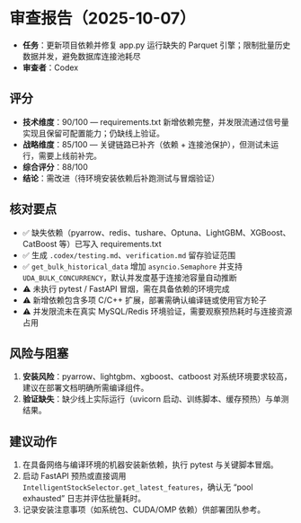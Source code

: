 # 审查报告（2025-10-07）
- **任务**：更新项目依赖并修复 app.py 运行缺失的 Parquet 引擎；限制批量历史数据并发，避免数据库连接池耗尽
- **审查者**：Codex

## 评分
- **技术维度**：90/100 — requirements.txt 新增依赖完整，并发限流通过信号量实现且保留可配置能力；仍缺线上验证。
- **战略维度**：85/100 — 关键链路已补齐（依赖 + 连接池保护），但测试未运行，需要上线前补完。
- **综合评分**：88/100
- **结论**：需改进（待环境安装依赖后补跑测试与冒烟验证）

## 核对要点
- ✅ 缺失依赖（pyarrow、redis、tushare、Optuna、LightGBM、XGBoost、CatBoost 等）已写入 requirements.txt
- ✅ 生成 `.codex/testing.md`、`verification.md` 留存验证范围
- ✅ `get_bulk_historical_data` 增加 `asyncio.Semaphore` 并支持 `UDA_BULK_CONCURRENCY`，默认并发度基于连接池容量自动推断
- ⚠️ 未执行 pytest / FastAPI 冒烟，需在具备依赖的环境完成
- ⚠️ 新增依赖包含多项 C/C++ 扩展，部署需确认编译链或使用官方轮子
- ⚠️ 并发限流未在真实 MySQL/Redis 环境验证，需要观察预热耗时与连接资源占用

## 风险与阻塞
1. **安装风险**：pyarrow、lightgbm、xgboost、catboost 对系统环境要求较高，建议在部署文档明确所需编译组件。
2. **验证缺失**：缺少线上实际运行（uvicorn 启动、训练脚本、缓存预热）与单测结果。

## 建议动作
1. 在具备网络与编译环境的机器安装新依赖，执行 pytest 与关键脚本冒烟。
2. 启动 FastAPI 预热或直接调用 `IntelligentStockSelector.get_latest_features`，确认无 “pool exhausted” 日志并评估批量耗时。
3. 记录安装注意事项（如系统包、CUDA/OMP 依赖）供部署团队参考。
